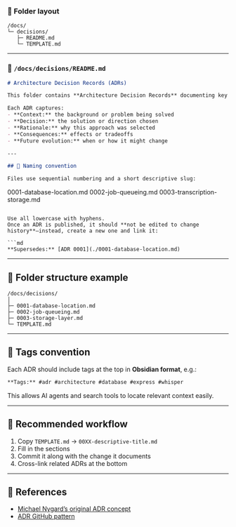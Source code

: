 ### 📁 Folder layout

```
/docs/
└─ decisions/
   ├─ README.md
   └─ TEMPLATE.md
```

---

### 🧭 `/docs/decisions/README.md`

```md
# Architecture Decision Records (ADRs)

This folder contains **Architecture Decision Records** documenting key technical choices in this project.

Each ADR captures:
- **Context:** the background or problem being solved
- **Decision:** the solution or direction chosen
- **Rationale:** why this approach was selected
- **Consequences:** effects or tradeoffs
- **Future evolution:** when or how it might change

---

## 📘 Naming convention

Files use sequential numbering and a short descriptive slug:

```

0001-database-location.md
0002-job-queueing.md
0003-transcription-storage.md

````

Use all lowercase with hyphens.  
Once an ADR is published, it should **not be edited to change history**—instead, create a new one and link it:

```md
**Supersedes:** [ADR 0001](./0001-database-location.md)
````

---

## 🧱 Folder structure example

```
/docs/decisions/
│
├─ 0001-database-location.md
├─ 0002-job-queueing.md
├─ 0003-storage-layer.md
└─ TEMPLATE.md
```

---

## 🧩 Tags convention

Each ADR should include tags at the top in **Obsidian format**, e.g.:

```md
**Tags:** #adr #architecture #database #express #whisper
```

This allows AI agents and search tools to locate relevant context easily.

---

## 🧠 Recommended workflow

1. Copy `TEMPLATE.md` → `00XX-descriptive-title.md`
2. Fill in the sections
3. Commit it along with the change it documents
4. Cross-link related ADRs at the bottom

---

## 🧰 References

* [Michael Nygard’s original ADR concept](https://cognitect.com/blog/2011/11/15/documenting-architecture-decisions)
* [ADR GitHub pattern](https://github.com/joelparkerhenderson/architecture_decision_record)


